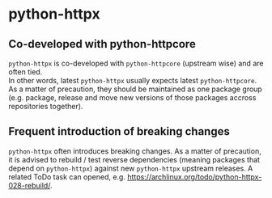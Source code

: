 # python-httpx

## Co-developed with python-httpcore

`python-httpx` is co-developed with `python-httpcore` (upstream wise) and are often tied.  
In other words, latest `python-httpx` usually expects latest `python-httpcore`. As a matter of precaution, they should be maintained as one package group (e.g. package, release and move new versions of those packages accross repositories together).

## Frequent introduction of breaking changes

`python-httpx` often introduces breaking changes. As a matter of precaution, it is advised to rebuild / test reverse dependencies (meaning packages that depend on `python-httpx`) against new `python-httpx` upstream releases. A related ToDo task can opened, e.g. <https://archlinux.org/todo/python-httpx-028-rebuild/>.
